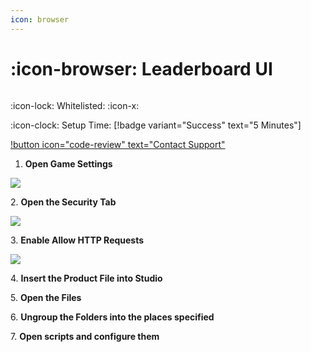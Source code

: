 ```yaml
---
icon: browser
---
```


# :icon-browser: Leaderboard UI

<figure><img src="https://camo.githubusercontent.com/fb8bd41fb65a5056af7791ed51db1a4fbf51d4245e7faf0d75b1c9141e08f3e5/68747470733a2f2f6d656469612e646973636f72646170702e6e65742f6174746163686d656e74732f313034323533343038353934313237363738332f313038313536323630353635363735323133382f526f626c6f7853637265656e53686f7432303233303330345f3133303230353938392e706e67" alt=""><figcaption></figcaption></figure>

:icon-lock: Whitelisted: :icon-x:

:icon-clock: Setup Time: [!badge variant="Success" text="5 Minutes"]

[!button icon="code-review" text="Contact Support"](https://discord.gg/architech)

1. **Open Game Settings**

![](<https://files.gitbook.com/v0/b/gitbook-x-prod.appspot.com/o/spaces%2Fudgwvw8daCrADYEGvCEn%2Fuploads%2F8U67XbRjqf7y6BjDgDkc%2FScreenshot%202022-12-16%20at%205.40.26%20PM.png?alt=media&token=49571fcc-20b0-4efd-96d1-e2b131707fbf>)

2\. **Open the Security Tab**

![](<https://files.gitbook.com/v0/b/gitbook-x-prod.appspot.com/o/spaces%2Fudgwvw8daCrADYEGvCEn%2Fuploads%2FiGhOvQo1KUxanK4hJDak%2FScreenshot%202022-12-16%20at%205.41.25%20PM.png?alt=media&token=74694179-10d6-4227-a17e-470b4669fcb2>)

3\. **Enable Allow HTTP Requests**

![](<https://files.gitbook.com/v0/b/gitbook-x-prod.appspot.com/o/spaces%2Fudgwvw8daCrADYEGvCEn%2Fuploads%2F3Z69W1viNETCHtC0cDbD%2FScreenshot%202022-12-16%20at%205.42.53%20PM.png?alt=media&token=fec859bb-7265-4066-9ab8-4edc932f430d>)

4\. **Insert the Product File into Studio**

5\. **Open the Files**

6\. **Ungroup the Folders into the places specified**&#x20;

7\. **Open scripts and configure them**
